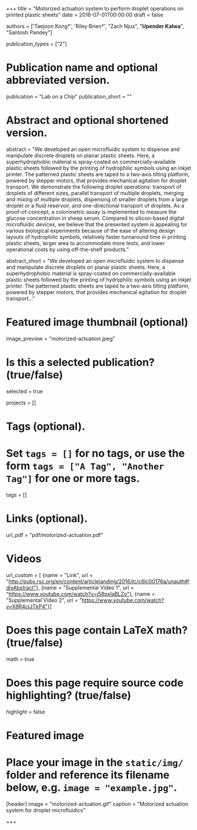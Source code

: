 +++
title = "Motorized actuation system to perform droplet operations on printed plastic sheets"
date = 2016-07-01T00:00:00
draft = false

authors = ['Taejoon Kong\*', 'Riley Brien\*', "Zach Njus", "<b>Upender Kalwa</b>", "Santosh Pandey"]

publication_types = ["2"]

# Publication name and optional abbreviated version.
publication = "Lab on a Chip"
publication_short = ""

# Abstract and optional shortened version.
abstract = "We developed an open microfluidic system to dispense and manipulate discrete droplets on planar plastic sheets. Here, a superhydrophobic material is spray-coated on commercially-available plastic sheets followed by the printing of hydrophilic symbols using an inkjet printer. The patterned plastic sheets are taped to a two-axis tilting platform, powered by stepper motors, that provides mechanical agitation for droplet transport. We demonstrate the following droplet operations: transport of droplets of different sizes, parallel transport of multiple droplets, merging and mixing of multiple droplets, dispensing of smaller droplets from a large droplet or a fluid reservoir, and one-directional transport of droplets. As a proof-of-concept, a colorimetric assay is implemented to measure the glucose concentration in sheep serum. Compared to silicon-based digital microfluidic devices, we believe that the presented system is appealing for various biological experiments because of the ease of altering design layouts of hydrophilic symbols, relatively faster turnaround time in printing plastic sheets, larger area to accommodate more tests, and lower operational costs by using off-the-shelf products."

abstract_short = "We developed an open microfluidic system to dispense and manipulate discrete droplets on planar plastic sheets. Here, a superhydrophobic material is spray-coated on commercially-available plastic sheets followed by the printing of hydrophilic symbols using an inkjet printer. The patterned plastic sheets are taped to a two-axis tilting platform, powered by stepper motors, that provides mechanical agitation for droplet transport..."

# Featured image thumbnail (optional)
image_preview = "motorized-actuation.jpeg"

# Is this a selected publication? (true/false)
selected = true

projects = []

# Tags (optional).
#   Set `tags = []` for no tags, or use the form `tags = ["A Tag", "Another Tag"]` for one or more tags.
tags = []

# Links (optional).
url_pdf = "pdf/motorized-actuation.pdf"
# Videos
url_custom = [
    {name = "Link", url = "http://pubs.rsc.org/en/content/articlelanding/2016/lc/c6lc00176a/unauth#!divAbstract"},
    {name = "Supplemental Video 1", url = "https://www.youtube.com/watch?v=j58pxIaBLZo"},
    {name = "Supplemental Video 2", url = "https://www.youtube.com/watch?v=X8R4cjJTkP4"}]


# Does this page contain LaTeX math? (true/false)
math = true

# Does this page require source code highlighting? (true/false)
highlight = false

# Featured image
# Place your image in the `static/img/` folder and reference its filename below, e.g. `image = "example.jpg"`.
[header]
image = "motorized-actuation.gif"
caption = "Motorized actuation system for droplet microfluidics"

+++
